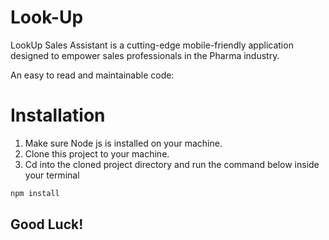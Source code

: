 # Look-Up

LookUp Sales Assistant is a cutting-edge mobile-friendly application designed to empower sales professionals in the Pharma industry.

An easy to read and maintainable code:

# Installation
1. Make sure Node js is installed on your machine.
2. Clone this project to your machine.
3. Cd into the cloned project directory and run the command below inside your terminal

```bash
npm install
```

## Good Luck!
